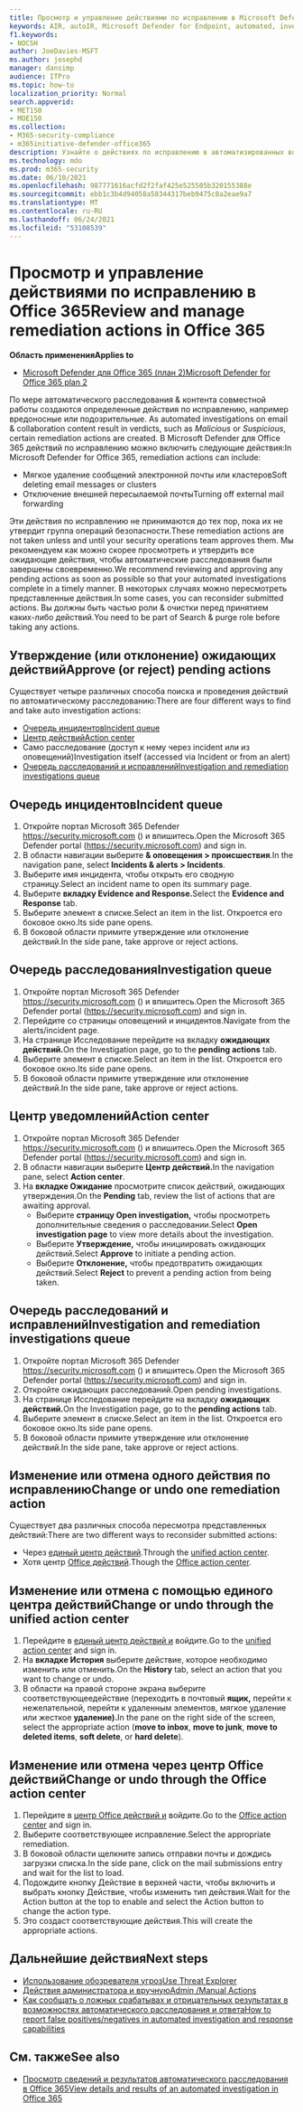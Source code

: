 ```yaml
---
title: Просмотр и управление действиями по исправлению в Microsoft Defender для Office 365
keywords: AIR, autoIR, Microsoft Defender for Endpoint, automated, investigation, response, remediation, threats, advanced, threat, threat, protection
f1.keywords:
- NOCSH
author: JoeDavies-MSFT
ms.author: josephd
manager: dansimp
audience: ITPro
ms.topic: how-to
localization_priority: Normal
search.appverid:
- MET150
- MOE150
ms.collection:
- M365-security-compliance
- m365initiative-defender-office365
description: Узнайте о действиях по исправлению в автоматизированных возможностях расследования и ответа в Microsoft Defender для Office 365 Plan 2.
ms.technology: mdo
ms.prod: m365-security
ms.date: 06/10/2021
ms.openlocfilehash: 987771616acfd2f2faf425e525505b320155388e
ms.sourcegitcommit: ebb1c3b4d94058a58344317beb9475c8a2eae9a7
ms.translationtype: MT
ms.contentlocale: ru-RU
ms.lasthandoff: 06/24/2021
ms.locfileid: "53108539"
---
```

# <a name="review-and-manage-remediation-actions-in-office-365"></a><span data-ttu-id="aa455-104">Просмотр и управление действиями по исправлению в Office 365</span><span class="sxs-lookup"><span data-stu-id="aa455-104">Review and manage remediation actions in Office 365</span></span>

<span data-ttu-id="aa455-105">**Область применения**</span><span class="sxs-lookup"><span data-stu-id="aa455-105">**Applies to**</span></span>
- [<span data-ttu-id="aa455-106">Microsoft Defender для Office 365 (план 2)</span><span class="sxs-lookup"><span data-stu-id="aa455-106">Microsoft Defender for Office 365 plan 2</span></span>](defender-for-office-365.md)

<span data-ttu-id="aa455-107">По мере автоматического расследования & контента совместной работы создаются определенные действия по исправлению, например вредоносные или подозрительные. </span><span class="sxs-lookup"><span data-stu-id="aa455-107">As automated investigations on email & collaboration content result in verdicts, such as *Malicious* or *Suspicious*, certain remediation actions are created.</span></span> <span data-ttu-id="aa455-108">В Microsoft Defender для Office 365 действий по исправлению можно включить следующие действия:</span><span class="sxs-lookup"><span data-stu-id="aa455-108">In Microsoft Defender for Office 365, remediation actions can include:</span></span>

- <span data-ttu-id="aa455-109">Мягкое удаление сообщений электронной почты или кластеров</span><span class="sxs-lookup"><span data-stu-id="aa455-109">Soft deleting email messages or clusters</span></span>
- <span data-ttu-id="aa455-110">Отключение внешней пересылаемой почты</span><span class="sxs-lookup"><span data-stu-id="aa455-110">Turning off external mail forwarding</span></span>

<span data-ttu-id="aa455-111">Эти действия по исправлению не принимаются до тех пор, пока их не утвердит группа операций безопасности.</span><span class="sxs-lookup"><span data-stu-id="aa455-111">These remediation actions are not taken unless and until your security operations team approves them.</span></span> <span data-ttu-id="aa455-112">Мы рекомендуем как можно скорее просмотреть и утвердить все ожидающие действия, чтобы автоматические расследования были завершены своевременно.</span><span class="sxs-lookup"><span data-stu-id="aa455-112">We recommend reviewing and approving any pending actions as soon as possible so that your automated investigations complete in a timely manner.</span></span> <span data-ttu-id="aa455-113">В некоторых случаях можно пересмотреть представленные действия.</span><span class="sxs-lookup"><span data-stu-id="aa455-113">In some cases, you can reconsider submitted actions.</span></span>  <span data-ttu-id="aa455-114">Вы должны быть частью роли & очистки перед принятием каких-либо действий.</span><span class="sxs-lookup"><span data-stu-id="aa455-114">You need to be part of Search & purge role before taking any actions.</span></span>

## <a name="approve-or-reject-pending-actions"></a><span data-ttu-id="aa455-115">Утверждение (или отклонение) ожидающих действий</span><span class="sxs-lookup"><span data-stu-id="aa455-115">Approve (or reject) pending actions</span></span>
<span data-ttu-id="aa455-116">Существует четыре различных способа поиска и проведения действий по автоматическому расследованию:</span><span class="sxs-lookup"><span data-stu-id="aa455-116">There are four different ways to find and take auto investigation actions:</span></span>

- [<span data-ttu-id="aa455-117">Очередь инцидентов</span><span class="sxs-lookup"><span data-stu-id="aa455-117">Incident queue</span></span>](https://security.microsoft.com/incidents)
- [<span data-ttu-id="aa455-118">Центр действий</span><span class="sxs-lookup"><span data-stu-id="aa455-118">Action center</span></span>](https://security.microsoft.com/action-center/pending)
- <span data-ttu-id="aa455-119">Само расследование (доступ к нему через incident или из оповещений)</span><span class="sxs-lookup"><span data-stu-id="aa455-119">Investigation itself (accessed via Incident or from an alert)</span></span>
- [<span data-ttu-id="aa455-120">Очередь расследований и исправлений</span><span class="sxs-lookup"><span data-stu-id="aa455-120">Investigation and remediation investigations queue</span></span>](https://security.microsoft.com/airinvestigation)

## <a name="incident-queue"></a><span data-ttu-id="aa455-121">Очередь инцидентов</span><span class="sxs-lookup"><span data-stu-id="aa455-121">Incident queue</span></span>

1. <span data-ttu-id="aa455-122">Откройте портал Microsoft 365 Defender <https://security.microsoft.com> () и впишитесь.</span><span class="sxs-lookup"><span data-stu-id="aa455-122">Open the Microsoft 365 Defender portal (<https://security.microsoft.com>) and sign in.</span></span>
2. <span data-ttu-id="aa455-123">В области навигации выберите **& оповещения > происшествия**.</span><span class="sxs-lookup"><span data-stu-id="aa455-123">In the navigation pane, select **Incidents & alerts > Incidents**.</span></span>
3. <span data-ttu-id="aa455-124">Выберите имя инцидента, чтобы открыть его сводную страницу.</span><span class="sxs-lookup"><span data-stu-id="aa455-124">Select an incident name to open its summary page.</span></span>
4. <span data-ttu-id="aa455-125">Выберите **вкладку Evidence and Response.**</span><span class="sxs-lookup"><span data-stu-id="aa455-125">Select the **Evidence and Response** tab.</span></span>
5. <span data-ttu-id="aa455-126">Выберите элемент в списке.</span><span class="sxs-lookup"><span data-stu-id="aa455-126">Select an item in the list.</span></span> <span data-ttu-id="aa455-127">Откроется его боковое окно.</span><span class="sxs-lookup"><span data-stu-id="aa455-127">Its side pane opens.</span></span>
6. <span data-ttu-id="aa455-128">В боковой области примите утверждение или отклонение действий.</span><span class="sxs-lookup"><span data-stu-id="aa455-128">In the side pane, take approve or reject actions.</span></span>

## <a name="investigation-queue"></a><span data-ttu-id="aa455-129">Очередь расследования</span><span class="sxs-lookup"><span data-stu-id="aa455-129">Investigation queue</span></span>

1. <span data-ttu-id="aa455-130">Откройте портал Microsoft 365 Defender <https://security.microsoft.com> () и впишитесь.</span><span class="sxs-lookup"><span data-stu-id="aa455-130">Open the Microsoft 365 Defender portal (<https://security.microsoft.com>) and sign in.</span></span>
2. <span data-ttu-id="aa455-131">Перейдите со страницы оповещений и инцидентов.</span><span class="sxs-lookup"><span data-stu-id="aa455-131">Navigate from the alerts/incident page.</span></span>
3. <span data-ttu-id="aa455-132">На странице Исследование перейдите на вкладку **ожидающих действий.**</span><span class="sxs-lookup"><span data-stu-id="aa455-132">On the Investigation page, go to the **pending actions** tab.</span></span>
4. <span data-ttu-id="aa455-133">Выберите элемент в списке.</span><span class="sxs-lookup"><span data-stu-id="aa455-133">Select an item in the list.</span></span> <span data-ttu-id="aa455-134">Откроется его боковое окно.</span><span class="sxs-lookup"><span data-stu-id="aa455-134">Its side pane opens.</span></span>
5. <span data-ttu-id="aa455-135">В боковой области примите утверждение или отклонение действий.</span><span class="sxs-lookup"><span data-stu-id="aa455-135">In the side pane, take approve or reject actions.</span></span>

## <a name="action-center"></a><span data-ttu-id="aa455-136">Центр уведомлений</span><span class="sxs-lookup"><span data-stu-id="aa455-136">Action center</span></span>

1. <span data-ttu-id="aa455-137">Откройте портал Microsoft 365 Defender <https://security.microsoft.com> () и впишитесь.</span><span class="sxs-lookup"><span data-stu-id="aa455-137">Open the Microsoft 365 Defender portal (<https://security.microsoft.com>) and sign in.</span></span>
2. <span data-ttu-id="aa455-138">В области навигации выберите **Центр действий.**</span><span class="sxs-lookup"><span data-stu-id="aa455-138">In the navigation pane, select **Action center**.</span></span>
3. <span data-ttu-id="aa455-139">На **вкладке Ожидание** просмотрите список действий, ожидающих утверждения.</span><span class="sxs-lookup"><span data-stu-id="aa455-139">On the **Pending** tab, review the list of actions that are awaiting approval.</span></span>
   - <span data-ttu-id="aa455-140">Выберите **страницу Open investigation,** чтобы просмотреть дополнительные сведения о расследовании.</span><span class="sxs-lookup"><span data-stu-id="aa455-140">Select **Open investigation page** to view more details about the investigation.</span></span>
   - <span data-ttu-id="aa455-141">Выберите **Утверждение,** чтобы инициировать ожидающих действий.</span><span class="sxs-lookup"><span data-stu-id="aa455-141">Select **Approve** to initiate a pending action.</span></span>
   - <span data-ttu-id="aa455-142">Выберите **Отклонение,** чтобы предотвратить ожидающих действий.</span><span class="sxs-lookup"><span data-stu-id="aa455-142">Select **Reject** to prevent a pending action from being taken.</span></span>

## <a name="investigation-and-remediation-investigations-queue"></a><span data-ttu-id="aa455-143">Очередь расследований и исправлений</span><span class="sxs-lookup"><span data-stu-id="aa455-143">Investigation and remediation investigations queue</span></span>

1. <span data-ttu-id="aa455-144">Откройте портал Microsoft 365 Defender <https://security.microsoft.com> () и впишитесь.</span><span class="sxs-lookup"><span data-stu-id="aa455-144">Open the Microsoft 365 Defender portal (<https://security.microsoft.com>) and sign in.</span></span>
2. <span data-ttu-id="aa455-145">Откройте ожидающих расследований.</span><span class="sxs-lookup"><span data-stu-id="aa455-145">Open pending investigations.</span></span>
3. <span data-ttu-id="aa455-146">На странице Исследование перейдите на вкладку **ожидающих действий.**</span><span class="sxs-lookup"><span data-stu-id="aa455-146">On the Investigation page, go to the **pending actions** tab.</span></span>
4. <span data-ttu-id="aa455-147">Выберите элемент в списке.</span><span class="sxs-lookup"><span data-stu-id="aa455-147">Select an item in the list.</span></span> <span data-ttu-id="aa455-148">Откроется его боковое окно.</span><span class="sxs-lookup"><span data-stu-id="aa455-148">Its side pane opens.</span></span>
5. <span data-ttu-id="aa455-149">В боковой области примите утверждение или отклонение действий.</span><span class="sxs-lookup"><span data-stu-id="aa455-149">In the side pane, take approve or reject actions.</span></span>

## <a name="change-or-undo-one-remediation-action"></a><span data-ttu-id="aa455-150">Изменение или отмена одного действия по исправлению</span><span class="sxs-lookup"><span data-stu-id="aa455-150">Change or undo one remediation action</span></span>

<span data-ttu-id="aa455-151">Существует два различных способа пересмотра представленных действий:</span><span class="sxs-lookup"><span data-stu-id="aa455-151">There are two different ways to reconsider submitted actions:</span></span>

- <span data-ttu-id="aa455-152">Через [единый центр действий](https://security.microsoft.com/action-center).</span><span class="sxs-lookup"><span data-stu-id="aa455-152">Through the [unified action center](https://security.microsoft.com/action-center).</span></span>
- <span data-ttu-id="aa455-153">Хотя центр [Office действий](https://security.microsoft.com/threatincidents).</span><span class="sxs-lookup"><span data-stu-id="aa455-153">Though the [Office action center](https://security.microsoft.com/threatincidents).</span></span>

## <a name="change-or-undo-through-the-unified-action-center"></a><span data-ttu-id="aa455-154">Изменение или отмена с помощью единого центра действий</span><span class="sxs-lookup"><span data-stu-id="aa455-154">Change or undo through the unified action center</span></span>

1. <span data-ttu-id="aa455-155">Перейдите в [единый центр действий и](https://security.microsoft.com/action-center) войдите.</span><span class="sxs-lookup"><span data-stu-id="aa455-155">Go to the [unified action center](https://security.microsoft.com/action-center) and sign in.</span></span>
2. <span data-ttu-id="aa455-156">На **вкладке История** выберите действие, которое необходимо изменить или отменить.</span><span class="sxs-lookup"><span data-stu-id="aa455-156">On the **History** tab, select an action that you want to change or undo.</span></span>
3. <span data-ttu-id="aa455-157">В области на правой стороне экрана выберите соответствующеедействие (переходить в почтовый **ящик,** перейти к нежелательной, перейти к удаленным элементов, мягкое удаление или жесткое **удаление).**</span><span class="sxs-lookup"><span data-stu-id="aa455-157">In the pane on the right side of the screen, select the appropriate action (**move to inbox**, **move to junk**, **move to deleted items**, **soft delete**, or **hard delete**).</span></span>

## <a name="change-or-undo-through-the-office-action-center"></a><span data-ttu-id="aa455-158">Изменение или отмена через центр Office действий</span><span class="sxs-lookup"><span data-stu-id="aa455-158">Change or undo through the Office action center</span></span>

1. <span data-ttu-id="aa455-159">Перейдите в [центр Office действий и](https://security.microsoft.com/threatincidents) войдите.</span><span class="sxs-lookup"><span data-stu-id="aa455-159">Go to the [Office action center](https://security.microsoft.com/threatincidents) and sign in.</span></span>
2. <span data-ttu-id="aa455-160">Выберите соответствующее исправление.</span><span class="sxs-lookup"><span data-stu-id="aa455-160">Select the appropriate remediation.</span></span>
3. <span data-ttu-id="aa455-161">В боковой области щелкните запись отправки почты и дождись загрузки списка.</span><span class="sxs-lookup"><span data-stu-id="aa455-161">In the side pane, click on the mail submissions entry and wait for the list to load.</span></span>
4. <span data-ttu-id="aa455-162">Подождите кнопку Действие в верхней части, чтобы включить и выбрать кнопку Действие, чтобы изменить тип действия.</span><span class="sxs-lookup"><span data-stu-id="aa455-162">Wait for the Action button at the top to enable and select the Action button to change the action type.</span></span>
5. <span data-ttu-id="aa455-163">Это создаст соответствующие действия.</span><span class="sxs-lookup"><span data-stu-id="aa455-163">This will create the appropriate actions.</span></span>

## <a name="next-steps"></a><span data-ttu-id="aa455-164">Дальнейшие действия</span><span class="sxs-lookup"><span data-stu-id="aa455-164">Next steps</span></span>

- [<span data-ttu-id="aa455-165">Использование обозревателя угроз</span><span class="sxs-lookup"><span data-stu-id="aa455-165">Use Threat Explorer</span></span>](threat-explorer.md)
- [<span data-ttu-id="aa455-166">Действия администратора и вручную</span><span class="sxs-lookup"><span data-stu-id="aa455-166">Admin /Manual Actions</span></span>](remediate-malicious-email-delivered-office-365.md)
- [<span data-ttu-id="aa455-167">Как сообщать о ложных срабатывах и отрицательных результатах в возможностях автоматического расследования и ответа</span><span class="sxs-lookup"><span data-stu-id="aa455-167">How to report false positives/negatives in automated investigation and response capabilities</span></span>](air-report-false-positives-negatives.md)

## <a name="see-also"></a><span data-ttu-id="aa455-168">См. также</span><span class="sxs-lookup"><span data-stu-id="aa455-168">See also</span></span>

- [<span data-ttu-id="aa455-169">Просмотр сведений и результатов автоматического расследования в Office 365</span><span class="sxs-lookup"><span data-stu-id="aa455-169">View details and results of an automated investigation in Office 365</span></span>](air-view-investigation-results.md)
